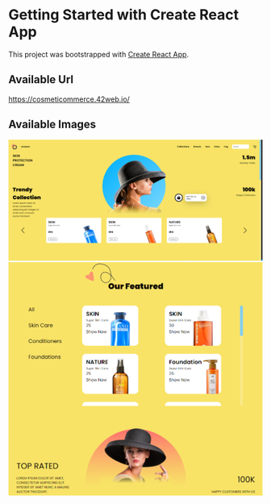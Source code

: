 # Getting Started with Create React App

This project was bootstrapped with [Create React App](https://github.com/facebook/create-react-app).

## Available Url

https://cosmeticommerce.42web.io/

## Available Images

![alt Dark Mode](https://github.com/aitorqc/cosmetic-ecommerce/blob/main/public/captura.png)
![alt Dark Mode](https://github.com/aitorqc/cosmetic-ecommerce/blob/main/public/captura2.png)